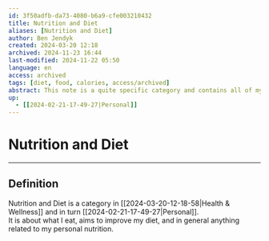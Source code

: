 ```yaml
---
id: 3f50adfb-da73-4080-b6a9-cfe003210432
title: Nutrition and Diet
aliases: [Nutrition and Diet]
author: Ben Jendyk
created: 2024-03-20 12:18
archived: 2024-11-23 16:44
last-modified: 2024-11-22 05:50
language: en
access: archived
tags: [diet, food, calories, access/archived]
abstract: This note is a quite specific category and contains all of my notes related to the planning of what I eat where and general strategies for my diet.
up:
  - [[2024-02-21-17-49-27|Personal]]
---
```


# Nutrition and Diet

--- 

## Definition

Nutrition and Diet is a category in [[2024-03-20-12-18-58|Health & Wellness]] and in turn [[2024-02-21-17-49-27|Personal]].  
It is about what I eat, aims to improve my diet, and in general anything related to my personal nutrition. 
